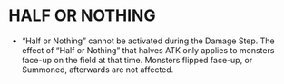 
# HALF OR NOTHING

*   “Half or Nothing” cannot be activated during the Damage Step. The effect of “Half or Nothing” that halves ATK only applies to monsters face-up on the field at that time. Monsters flipped face-up, or Summoned, afterwards are not affected.

  